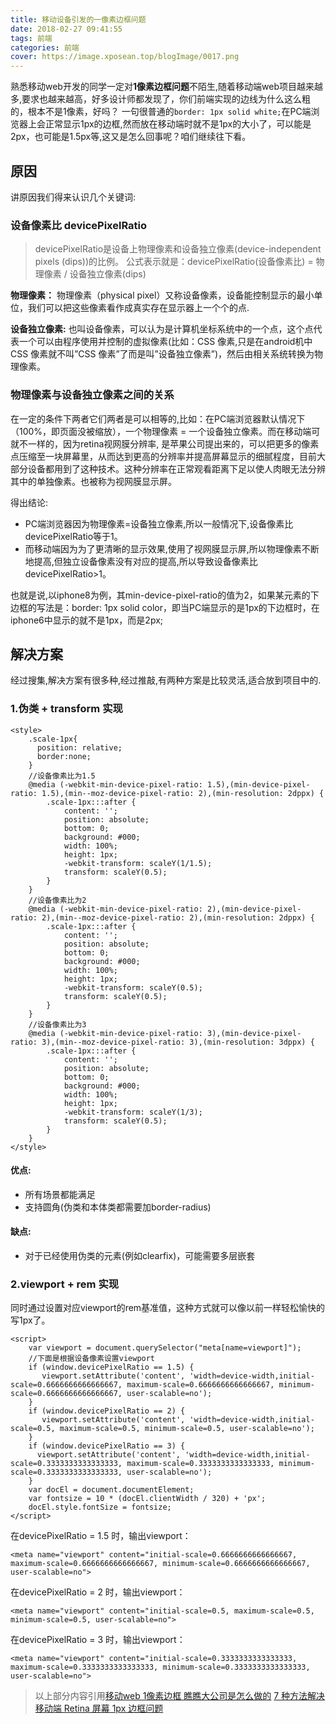 ```yaml
---
title: 移动设备引发的一像素边框问题
date: 2018-02-27 09:41:55
tags: 前端
categories: 前端
cover: https://image.xposean.top/blogImage/0017.png
---
```



熟悉移动web开发的同学一定对**1像素边框问题**不陌生,随着移动端web项目越来越多,要求也越来越高，好多设计师都发现了，你们前端实现的边线为什么这么粗的，根本不是1像素，好吗？
一句很普通的`border: 1px solid white;`在PC端浏览器上会正常显示1px的边框,然而放在移动端时就不是1px的大小了，可以能是2px，也可能是1.5px等,这又是怎么回事呢？咱们继续往下看。


## 原因

讲原因我们得来认识几个关键词:

### 设备像素比 devicePixelRatio

>devicePixelRatio是设备上物理像素和设备独立像素(device-independent pixels (dips))的比例。
>公式表示就是：devicePixelRatio(设备像素比) = 物理像素 / 设备独立像素(dips)




 **物理像素：**
  物理像素（physical pixel）又称设备像素，设备能控制显示的最小单位，我们可以把这些像素看作成真实存在显示器上一个个的点.

 **设备独立像素:**
  也叫设备像素，可以认为是计算机坐标系统中的一个点，这个点代表一个可以由程序使用并控制的虚拟像素(比如：CSS 像素,只是在android机中CSS 像素就不叫”CSS 像素”了而是叫”设备独立像素”)，然后由相关系统转换为物理像素。

### 物理像素与设备独立像素之间的关系

在一定的条件下两者它们两者是可以相等的,比如：在PC端浏览器默认情况下（100%，即页面没被缩放），一个物理像素 = 一个设备独立像素。而在移动端可就不一样的，因为retina视网膜分辨率,
是苹果公司提出来的，可以把更多的像素点压缩至一块屏幕里，从而达到更高的分辨率并提高屏幕显示的细腻程度，目前大部分设备都用到了这种技术。这种分辨率在正常观看距离下足以使人肉眼无法分辨其中的单独像素。也被称为视网膜显示屏。

得出结论:
 - PC端浏览器因为物理像素=设备独立像素,所以一般情况下,设备像素比 devicePixelRatio等于1。
 - 而移动端因为为了更清晰的显示效果,使用了视网膜显示屏,所以物理像素不断地提高,但独立设备像素没有对应的提高,所以导致设备像素比 devicePixelRatio>1。


也就是说,以iphone8为例，其min-device-pixel-ratio的值为2，如果某元素的下边框的写法是：border: 1px solid color，即当PC端显示的是1px的下边框时，在iphone6中显示的就不是1px，而是2px;


## 解决方案
经过搜集,解决方案有很多种,经过推敲,有两种方案是比较灵活,适合放到项目中的.


### 1.伪类 + transform 实现

	<style>
		.scale-1px{
		  position: relative;
		  border:none;
		}
		//设备像素比为1.5
		@media (-webkit-min-device-pixel-ratio: 1.5),(min-device-pixel-ratio: 1.5),(min--moz-device-pixel-ratio: 2),(min-resolution: 2dppx) {
			.scale-1px:::after {
				content: '';
				position: absolute;
			  	bottom: 0;
			  	background: #000;
			  	width: 100%;
			  	height: 1px;
			  	-webkit-transform: scaleY(1/1.5);
			  	transform: scaleY(0.5);
			}
		}
		//设备像素比为2
		@media (-webkit-min-device-pixel-ratio: 2),(min-device-pixel-ratio: 2),(min--moz-device-pixel-ratio: 2),(min-resolution: 2dppx) {
			.scale-1px:::after {
				content: '';
				position: absolute;
			  	bottom: 0;
			  	background: #000;
			  	width: 100%;
			  	height: 1px;
			  	-webkit-transform: scaleY(0.5);
			  	transform: scaleY(0.5);
			}
		}
		//设备像素比为3
		@media (-webkit-min-device-pixel-ratio: 3),(min-device-pixel-ratio: 3),(min--moz-device-pixel-ratio: 3),(min-resolution: 3dppx) {
			.scale-1px:::after {
				content: '';
				position: absolute;
			  	bottom: 0;
			  	background: #000;
			  	width: 100%;
			  	height: 1px;
			  	-webkit-transform: scaleY(1/3);
			  	transform: scaleY(0.5);
			}
		}
	</style>
#### 优点:
- 所有场景都能满足
- 支持圆角(伪类和本体类都需要加border-radius)

#### 缺点:
- 对于已经使用伪类的元素(例如clearfix)，可能需要多层嵌套


### 2.viewport + rem 实现

同时通过设置对应viewport的rem基准值，这种方式就可以像以前一样轻松愉快的写1px了。

	<script>    
     	var viewport = document.querySelector("meta[name=viewport]");  
    	//下面是根据设备像素设置viewport
        if (window.devicePixelRatio == 1.5) {  
           viewport.setAttribute('content', 'width=device-width,initial-scale=0.6666666666666667, maximum-scale=0.6666666666666667, minimum-scale=0.6666666666666667, user-scalable=no');  
        }  
        if (window.devicePixelRatio == 2) {  
           viewport.setAttribute('content', 'width=device-width,initial-scale=0.5, maximum-scale=0.5, minimum-scale=0.5, user-scalable=no');  
        }  
        if (window.devicePixelRatio == 3) {  
          viewport.setAttribute('content', 'width=device-width,initial-scale=0.3333333333333333, maximum-scale=0.3333333333333333, minimum-scale=0.3333333333333333, user-scalable=no');  
        }  
        var docEl = document.documentElement;
        var fontsize = 10 * (docEl.clientWidth / 320) + 'px';
        docEl.style.fontSize = fontsize;   
    </script> 


在devicePixelRatio = 1.5 时，输出viewport：

	<meta name="viewport" content="initial-scale=0.6666666666666667, maximum-scale=0.6666666666666667, minimum-scale=0.6666666666666667, user-scalable=no">

在devicePixelRatio = 2 时，输出viewport：

	<meta name="viewport" content="initial-scale=0.5, maximum-scale=0.5, minimum-scale=0.5, user-scalable=no">

在devicePixelRatio = 3 时，输出viewport：

	<meta name="viewport" content="initial-scale=0.3333333333333333, maximum-scale=0.3333333333333333, minimum-scale=0.3333333333333333, user-scalable=no">


>以上部分内容引用[移动web 1像素边框 瞧瞧大公司是怎么做的](https://segmentfault.com/a/1190000007604842)
>[7 种方法解决移动端 Retina 屏幕 1px 边框问题](https://juejin.im/entry/584e427361ff4b006cd22c7c)